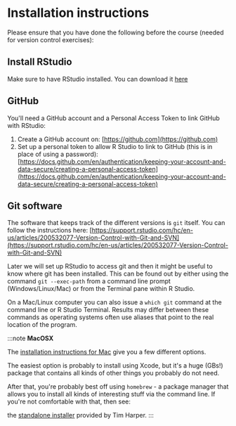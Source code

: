 # Installation instructions

Please ensure that you have done the following before the course (needed for version control exercises):

## Install RStudio

Make sure to have RStudio installed. You can download it [here](https://www.rstudio.com/products/rstudio/download/)

## GitHub
You'll need a GitHub account and a Personal Access Token to link GitHub with RStudio:

1. Create a GitHub account on: [https://github.com](https://github.com)
2. Set up a personal token to allow R Studio to link to GitHub (this is in place of using a password): 
[https://docs.github.com/en/authentication/keeping-your-account-and-data-secure/creating-a-personal-access-token](https://docs.github.com/en/authentication/keeping-your-account-and-data-secure/creating-a-personal-access-token)

## Git software
The software that keeps track of the different versions is `git` itself. You can follow the instructions here: [https://support.rstudio.com/hc/en-us/articles/200532077-Version-Control-with-Git-and-SVN](https://support.rstudio.com/hc/en-us/articles/200532077-Version-Control-with-Git-and-SVN)

Later we will set up RStudio to access git and then it might be useful to know where git has been installed. This can be found out by either using the command `git --exec-path` from a command line prompt (Windows/Linux/Mac) or from the Terminal pane within R Studio.

On a Mac/Linux computer you can also issue a `which git` command at the command line or R Studio Terminal. Results may differ between these commands as operating systems often use aliases that point to the real location of the program.

:::note
**MacOSX**

The [installation instructions for Mac](https://git-scm.com/download/mac) give you a few different options.

The easiest option is probably to install using Xcode, but it's a huge (GBs!) package that contains all kinds of other things you probably do not need. 

After that, you're probably best off using `homebrew` - a package manager that allows you to install all kinds of interesting stuff via the command line. If you're not comfortable with that, then see:

the [standalone installer](https://sourceforge.net/projects/git-osx-installer/) provided by Tim Harper.
:::

